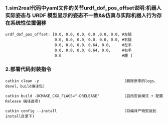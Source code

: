 ###  1.sim2real代码中yaml文件的关节urdf_dof_pos_offset说明:机器人实际姿态与 URDF 模型显示的姿态不一致&&仿真与实际机器人行为存在系统性位置偏移
```
urdf_dof_pos_offset: [0.0, 0.0, 0.0, 0.0 ,0.0, 0.0, #左腿
                      0.0, 0.0, 0.0, 0.0, 0.0, 0.0, #右腿
                      0.0, 0.0, 0.0, 0.64, 0.0,     #左手                    
                      0.0, 0.0, 0.0, 0.64, 0.0,     #右手                     
                      0.0                           #腰 ]
```



### 2.部署代码封装指令
```
catkin clean -y                                      (删除原来的logs、devel、build编译包)
```
```
catkin build -DCMAKE_CXX_FLAGS="-DRELEASE"           (启用安装模式 + 配置 Release 编译选项)
```
```
catkin config --install                              (将编译产物安装到install目录下)
```
